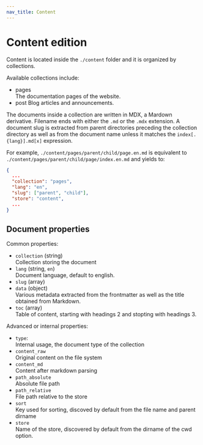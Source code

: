 ```yaml
---
nav_title: Content
---
```


# Content edition

Content is located inside the `./content` folder and it is organized by collections.

Available collections include:

- pages   
  The documentation pages of the website.
- post
  Blog articles and announcements.

The documents inside a collection are written in MDX, a Mardown derivative. Filename ends with either the `.md` or the `.mdx` extension. A document slug is extracted from parent directories preceding the collection directory as well as from the document name unless it matches the `index[.{lang}].md[x]` expression.

For example, `./content/pages/parent/child/page.en.md` is equivalent to `./content/pages/parent/child/page/index.en.md` and yields to:

```json
{
  ...
  "collection": "pages",
  "lang": "en",
  "slug": ["parent", "child"],
  "store": "content",
  ...
}
```

## Document properties

Common properties:

- `collection` (string)   
  Collection storing the document
- `lang` (string, `en`)   
  Document language, default to english.
- `slug` (array)   
- `data` (object)   
  Various metadata extracted from the frontmatter as well as the title obtained from Markdown.
- `toc` (array)   
  Table of content, starting with headings 2 and stopting with headings 3.

Advanced or internal properties:

- `type`:   
  Internal usage, the document type of the collection
- `content_raw`   
  Original content on the file system
- `content_md`   
  Content after markdown parsing
- `path_absolute`   
  Absolute file path
- `path_relative`   
  File path relative to the store
- `sort`   
  Key used for sorting, discoved by default from the file name and parent dirname
- `store`   
  Name of the store, discovered by default from the dirname of the cwd option.
